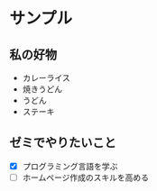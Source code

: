 # サンプル
## 私の好物
- カレーライス
- 焼きうどん
- うどん
- ステーキ

## ゼミでやりたいこと
- [x] プログラミング言語を学ぶ
- [ ] ホームページ作成のスキルを高める
